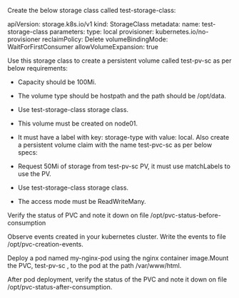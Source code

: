 Create the below storage class called test-storage-class:

apiVersion: storage.k8s.io/v1
kind: StorageClass
metadata:
  name: test-storage-class
parameters:
  type: local
provisioner: kubernetes.io/no-provisioner
reclaimPolicy: Delete
volumeBindingMode: WaitForFirstConsumer
allowVolumeExpansion: true

Use this storage class to create a persistent volume called test-pv-sc as per below requirements:


- Capacity should be 100Mi.

- The volume type should be hostpath and the path should be /opt/data.

- Use test-storage-class storage class.

- This volume must be created on node01.

- It must have a label with key: storage-type with value: local.
Also create a persistent volume claim with the name test-pvc-sc as per below specs:


- Request 50Mi of storage from test-pv-sc PV, it must use matchLabels to use the PV.

- Use test-storage-class storage class.

- The access mode must be ReadWriteMany.

Verify the status of PVC and note it down on file /opt/pvc-status-before-consumption

Observe events created in your kubernetes cluster. Write the events to file /opt/pvc-creation-events.

Deploy a pod named my-nginx-pod using the nginx container image.Mount the PVC, test-pv-sc , to the pod at the path /var/www/html. 

After pod deployment, verify the status of the PVC and note it down on file /opt/pvc-status-after-consumption.